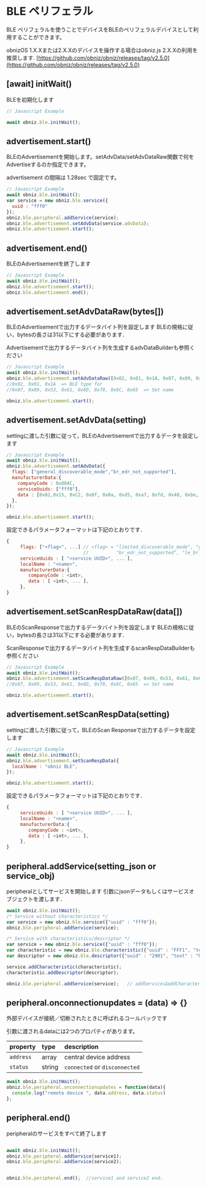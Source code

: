 # BLE ペリフェラル

BLE ペリフェラルを使うことでデバイスをBLEのペリフェラルデバイスとして利用することができます。

obnizOS 1.X.Xまたは2.X.Xのデバイスを操作する場合はobniz.js 2.X.Xの利用を推奨します. [https://github.com/obniz/obniz/releases/tag/v2.5.0](https://github.com/obniz/obniz/releases/tag/v2.5.0)

## \[await] initWait()

BLEを初期化します

```Javascript
// Javascript Example

await obniz.ble.initWait(); 

```

## advertisement.start()

BLEのAdvertisementを開始します。setAdvData/setAdvDataRaw関数で何をAdvertiseするのか指定できます。

advertisement の間隔は 1.28sec で固定です。

```Javascript
// Javascript Example
await obniz.ble.initWait(); 
var service = new obniz.ble.service({
  uuid : "fff0"
});
obniz.ble.peripheral.addService(service); 
obniz.ble.advertisement.setAdvData(service.advData);
obniz.ble.advertisement.start();
```



## advertisement.end()

BLEのAdvertisementを終了します

```Javascript
// Javascript Example
await obniz.ble.initWait(); 
obniz.ble.advertisement.start();
obniz.ble.advertisement.end();
```


## advertisement.setAdvDataRaw(bytes[])

BLEのAdvertisementで出力するデータバイト列を設定します
BLEの規格に従い，bytesの長さは31以下にする必要があります．

Advertisementで出力するデータバイト列を生成するadvDataBuilderも参照ください

```Javascript
// Javascript Example
await obniz.ble.initWait(); 
obniz.ble.advertisement.setAdvDataRaw([0x02, 0x01, 0x1A, 0x07, 0x09, 0x53, 0x61, 0x6D, 0x70, 0x6C, 0x65 ]);
//0x02, 0x01, 0x1A  => BLE type for 
//0x07, 0x09, 0x53, 0x61, 0x6D, 0x70, 0x6C, 0x65  => Set name

obniz.ble.advertisement.start();
```

## advertisement.setAdvData(setting)

settingに渡した引数に従って，BLEのAdvertisementで出力するデータを設定します


```Javascript
// Javascript Example
await obniz.ble.initWait(); 
obniz.ble.advertisement.setAdvData({
  flags: ["general_discoverable_mode","br_edr_not_supported"],
  manufacturerData:{
    companyCode : 0x004C,
    serviceUuids: ["fff0"],
    data : [0x02,0x15, 0xC2, 0x8f, 0x0a, 0xd5, 0xa7, 0xfd, 0x48, 0xbe, 0x9f, 0xd0, 0xea, 0xe9, 0xff, 0xd3, 0xa8, 0xbb,0x10,0x00,0x00,0x10,0xFF],
  },
});

obniz.ble.advertisement.start();
```

設定できるパラメータフォーマットは下記のとおりです．


```Javascript
{
     flags: ["<flag>", ...] // <flag> = "limited_discoverable_mode", "general_discoverable_mode", 
                            //          "br_edr_not_supported", "le_br_edr_controller", "le_br_edr_host"        
     serviceUuids : [ "<service UUID>", ... ],  
     localName : "<name>",
     manufacturerData:{
     	companyCode : <int>,
        data : [ <int>, ... ],
     },
}
```

## advertisement.setScanRespDataRaw(data[])

BLEのScanResponseで出力するデータバイト列を設定します
BLEの規格に従い，bytesの長さは31以下にする必要があります．

ScanResponseで出力するデータバイト列を生成するscanRespDataBuilderも参照ください

```Javascript
// Javascript Example
await obniz.ble.initWait(); 
obniz.ble.advertisement.setScanRespDataRaw([0x07, 0x09, 0x53, 0x61, 0x6D, 0x70, 0x6C, 0x65 ]);
//0x07, 0x09, 0x53, 0x61, 0x6D, 0x70, 0x6C, 0x65  => Set name

obniz.ble.advertisement.start();
```



## advertisement.setScanRespData(setting)

settingに渡した引数に従って，BLEのScan Responseで出力するデータを設定します

```Javascript
// Javascript Example
await obniz.ble.initWait(); 
obniz.ble.advertisement.setScanRespData({
  localName : "obniz BLE",
});

obniz.ble.advertisement.start();
```

設定できるパラメータフォーマットは下記のとおりです．


```Javascript
{
     serviceUuids : [ "<service UUID>", ... ],  
     localName : "<name>",
     manufacturerData:{
     	companyCode : <int>,
        data : [ <int>, ... ],
     },
}
```

## peripheral.addService(setting_json or service_obj)

peripheralとしてサービスを開始します
引数にjsonデータもしくはサービスオブジェクトを渡します．

```Javascript
await obniz.ble.initWait(); 
/* Service without characteristics */
var service = new obniz.ble.service({"uuid" : "fff0"});
obniz.ble.peripheral.addService(service);

/* Service with characteristics/descriptor */
var service = new obniz.ble.service({"uuid" : "fff0"});
var characteristic = new obniz.ble.characteristic({"uuid" : "FFF1", "text": "Hi"});
var descriptor = new obniz.ble.descriptor({"uuid" : "2901", "text" : "hello world characteristic"});

service.addCharacteristic(characteristic);
characteristic.addDescriptor(descriptor);

obniz.ble.peripheral.addService(service);   // addServiceはaddCharacteristic,addDescriptorよりもあとに来る必要があります
```


## peripheral.onconnectionupdates = (data) => {}

外部デバイスが接続／切断されたときに呼ばれるコールバックです

引数に渡されるdataには2つのプロパティがあります。

| property | type | description |
|:---- |:---- |:---- |
| `address` |  array  | central device address |
| `status` |  string  | `connected` or `disconnected` |
    
```Javascript
await obniz.ble.initWait(); 
obniz.ble.peripheral.onconnectionupdates = function(data){
  console.log("remote device ", data.address, data.status)
};

```

## peripheral.end()

peripheralのサービスをすべて終了します
```Javascript

await obniz.ble.initWait(); 
obniz.ble.peripheral.addService(service1);
obniz.ble.peripheral.addService(service2);


obniz.ble.peripheral.end();  //service1 and service2 end.

```


